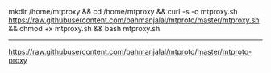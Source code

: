 mkdir /home/mtproxy && cd /home/mtproxy && curl -s -o mtproxy.sh https://raw.githubusercontent.com/bahmanjalal/mtproto/master/mtproxy.sh && chmod +x mtproxy.sh && bash mtproxy.sh

-------------------

https://raw.githubusercontent.com/bahmanjalal/mtproto/master/mtproto-proxy
